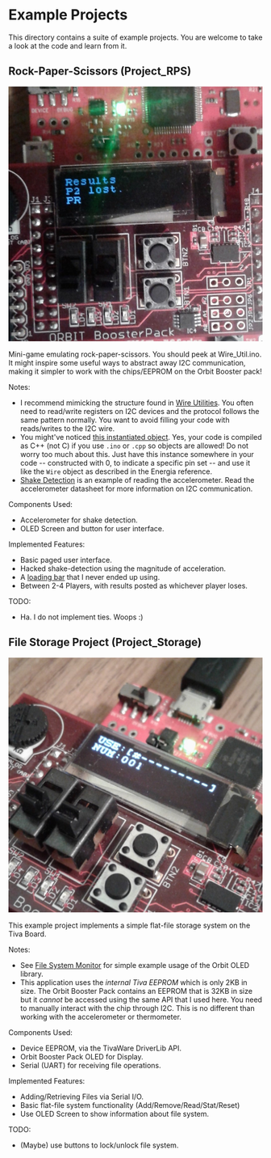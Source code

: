 # Example Projects
This directory contains a suite of example projects. You are welcome to take a look at the code and learn from it.

## Rock-Paper-Scissors (Project\_RPS)
![Project Rock-Paper-Scissors: Displaying the results screen.](../Images/Project-RPS.jpg)

Mini-game emulating rock-paper-scissors. You should peek at Wire\_Util.ino. It might inspire some useful ways to abstract away I2C communication, making it simpler to work with the chips/EEPROM on the Orbit Booster pack!

Notes:
 - I recommend mimicking the structure found in [Wire Utilities](Project_RPS/Wire_Util.ino). You often need to read/write registers on I2C devices and the protocol follows the same pattern normally. You want to avoid filling your code with reads/writes to the I2C wire.
 - You might've noticed [this instantiated object](Project_RPS/Wire_Util.ino#L7). Yes, your code is compiled as C++ (not C) if you use `.ino` or `.cpp` so objects are allowed! Do not worry too much about this. Just have this instance somewhere in your code -- constructed with 0, to indicate a specific pin set -- and use it like the `Wire` object as described in the Energia reference.
 - [Shake Detection](Project_RPS/Shake_Detection.ino) is an example of reading the accelerometer. Read the accelerometer datasheet for more information on I2C communication.

Components Used:
 - Accelerometer for shake detection.
 - OLED Screen and button for user interface.

Implemented Features:
 - Basic paged user interface.
 - Hacked shake-detection using the magnitude of acceleration.
 - A [loading bar](Project_RPS/Game_UI.ino#L67) that I never ended up using. 
 - Between 2-4 Players, with results posted as whichever player loses.

TODO:
 - Ha. I do not implement ties. Woops :)

## File Storage Project (Project\_Storage)
![Project Storage: Displaying file system usage.](../Images/Project-Storage.jpg)

This example project implements a simple flat-file storage system on the Tiva Board.

Notes:
 - See [File System Monitor](Project_Storage/File_System_Monitor.c) for simple example usage of the Orbit OLED library.
 - This application uses the *internal Tiva EEPROM* which is only 2KB in size. The Orbit Booster Pack contains an EEPROM that is 32KB in size but it *cannot* be accessed using the same API that I used here. You need to manually interact with the chip through I2C. This is no different than working with the accelerometer or thermometer. 

Components Used:
 - Device EEPROM, via the TivaWare DriverLib API.
 - Orbit Booster Pack OLED for Display.
 - Serial (UART) for receiving file operations.

Implemented Features:
 - Adding/Retrieving Files via Serial I/O.
 - Basic flat-file system functionality (Add/Remove/Read/Stat/Reset)
 - Use OLED Screen to show information about file system.

TODO:
 - (Maybe) use buttons to lock/unlock file system.
